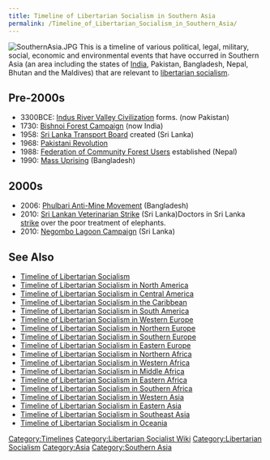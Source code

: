 ```yaml
---
title: Timeline of Libertarian Socialism in Southern Asia
permalink: /Timeline_of_Libertarian_Socialism_in_Southern_Asia/
---
```


![](SouthernAsia.JPG "SouthernAsia.JPG") This is a timeline of various
political, legal, military, social, economic and environmental events
that have occurred in Southern Asia (an area including the states of
[India](India "wikilink"), Pakistan, Bangladesh, Nepal, Bhutan and the
Maldives) that are relevant to [libertarian
socialism](Libertarian_Socialism "wikilink").

## Pre-2000s

- 3300BCE: [Indus River Valley
  Civilization](Indus_River_Valley_Civilization "wikilink") forms. (now
  Pakistan)
- 1730: [Bishnoi Forest Campaign](Bishnoi_Forest_Campaign "wikilink")
  (now India)
- 1958: [Sri Lanka Transport
  Board](Sri_Lanka_Transport_Board "wikilink") created (Sri Lanka)
- 1968: [Pakistani Revolution](Pakistani_Revolution_(1968) "wikilink")
- 1988: [Federation of Community Forest
  Users](Federation_of_Community_Forest_Users "wikilink") established
  (Nepal)
- 1990: [Mass Uprising](Mass_Uprising_in_Bangladesh "wikilink")
  (Bangladesh)

## 2000s

- 2006: [Phulbari Anti-Mine
  Movement](Phulbari_Anti-Mine_Movement "wikilink") (Bangladesh)
- 2010: [Sri Lankan Veterinarian
  Strike](Sri_Lankan_Veterinarian_Strike_(2010) "wikilink") (Sri
  Lanka)Doctors in Sri Lanka
  [strike](Sri_Lankan_Veterinarian_Strike_(2010) "wikilink") over the
  poor treatment of elephants.
- 2010: [Negombo Lagoon Campaign](Negombo_Lagoon_Campaign "wikilink")
  (Sri Lanka)

## See Also

- [Timeline of Libertarian
  Socialism](Timeline_of_Libertarian_Socialism "wikilink")
- [Timeline of Libertarian Socialism in North
  America](Timeline_of_Libertarian_Socialism_in_North_America "wikilink")
- [Timeline of Libertarian Socialism in Central
  America](Timeline_of_Libertarian_Socialism_in_Central_America "wikilink")
- [Timeline of Libertarian Socialism in the
  Caribbean](Timeline_of_Libertarian_Socialism_in_the_Caribbean "wikilink")
- [Timeline of Libertarian Socialism in South
  America](Timeline_of_Libertarian_Socialism_in_South_America "wikilink")
- [Timeline of Libertarian Socialism in Western
  Europe](Timeline_of_Libertarian_Socialism_in_Western_Europe "wikilink")
- [Timeline of Libertarian Socialism in Northern
  Europe](Timeline_of_Libertarian_Socialism_in_Northern_Europe "wikilink")
- [Timeline of Libertarian Socialism in Southern
  Europe](Timeline_of_Libertarian_Socialism_in_Southern_Europe "wikilink")
- [Timeline of Libertarian Socialism in Eastern
  Europe](Timeline_of_Libertarian_Socialism_in_Eastern_Europe "wikilink")
- [Timeline of Libertarian Socialism in Northern
  Africa](Timeline_of_Libertarian_Socialism_in_Northern_Africa "wikilink")
- [Timeline of Libertarian Socialism in Western
  Africa](Timeline_of_Libertarian_Socialism_in_Western_Africa "wikilink")
- [Timeline of Libertarian Socialism in Middle
  Africa](Timeline_of_Libertarian_Socialism_in_Middle_Africa "wikilink")
- [Timeline of Libertarian Socialism in Eastern
  Africa](Timeline_of_Libertarian_Socialism_in_Eastern_Africa "wikilink")
- [Timeline of Libertarian Socialism in Southern
  Africa](Timeline_of_Libertarian_Socialism_in_Southern_Africa "wikilink")
- [Timeline of Libertarian Socialism in Western
  Asia](Timeline_of_Libertarian_Socialism_in_Western_Asia "wikilink")
- [Timeline of Libertarian Socialism in Eastern
  Asia](Timeline_of_Libertarian_Socialism_in_Eastern_Asia "wikilink")
- [Timeline of Libertarian Socialism in Southeast
  Asia](Timeline_of_Libertarian_Socialism_in_Southeast_Asia "wikilink")
- [Timeline of Libertarian Socialism in
  Oceania](Timeline_of_Libertarian_Socialism_in_Oceania "wikilink")

[Category:Timelines](Category:Timelines "wikilink")
[Category:Libertarian Socialist
Wiki](Category:Libertarian_Socialist_Wiki "wikilink")
[Category:Libertarian
Socialism](Category:Libertarian_Socialism "wikilink")
[Category:Asia](Category:Asia "wikilink") [Category:Southern
Asia](Category:Southern_Asia "wikilink")